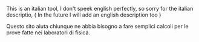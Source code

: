 This is an italian tool, I don't speek english perfectly, so sorry for the italian descriptio, 
( In the future I will add an english description too )

Questo sito aiuta chiunque ne abbia bisogno a fare semplici calcoli per le prove fatte nei laboratori di fisica.
